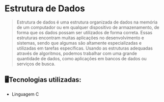 <h1>Estrutura de Dados</h1>

>Estrutura de dados é uma estrutura organizada de dados na memória de um computador ou em qualquer dispositivo de armazenamento, de forma que os dados possam ser utilizados de forma correta. Essas estruturas encontram muitas aplicações no desenvolvimento e sistemas, sendo que algumas são altamente especializadas e utilizadas em tarefas específicas. Usando as estruturas adequadas através de algoritmos, podemos trabalhar com uma grande quantidade de dados, como aplicações em bancos de dados ou serviços de busca.

## 🖥️Tecnologias utilizadas:
+ Linguagem C


